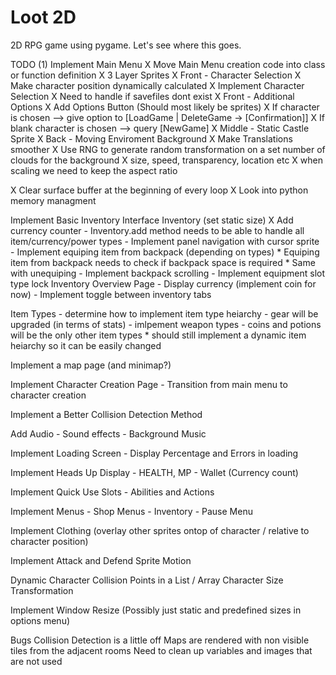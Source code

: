 # Loot 2D
2D RPG game using pygame. Let's see where this goes.

TODO
(1) Implement Main Menu
    X Move Main Menu creation code into class or function definition
    X 3 Layer Sprites
    X Front - Character Selection
        X Make character position dynamically calculated
        X Implement Character Selection
            X Need to handle if savefiles dont exist
    X Front - Additional Options
        X Add Options Button (Should most likely be sprites)
        X If character is chosen --> give option to [LoadGame | DeleteGame -> [Confirmation]]
        X If blank character is chosen --> query [NewGame]
    X Middle - Static Castle Sprite
    X Back - Moving Enviroment Background
        X Make Translations smoother
        X Use RNG to generate random transformation on a set number of clouds for the background
            X size, speed, transparency, location etc
            X when scaling we need to keep the aspect ratio

X Clear surface buffer at the beginning of every loop
    X Look into python memory managment

Implement Basic Inventory Interface
    Inventory (set static size)
        X Add currency counter
        - Inventory.add method needs to be able to handle all item/currency/power types
        - Implement panel navigation with cursor sprite
        - Implement equiping item from backpack (depending on types)
            * Equiping item from backpack needs to check if backpack space is required
            * Same with unequiping
        - Implement backpack scrolling
        - Implement equipment slot type lock
    Inventory Overview Page
        - Display currency (implement coin for now)
        - Implement toggle between inventory tabs

Item Types
    - determine how to implement item type heiarchy
    - gear will be upgraded (in terms of stats)
    - imlpement weapon types
    - coins and potions will be the only other item types
        * should still implement a dynamic item heiarchy so it can be easily changed

Implement a map page (and minimap?)

Implement Character Creation Page
    - Transition from main menu to character creation

Implement a Better Collision Detection Method

Add Audio
    - Sound effects
    - Background Music

Implement Loading Screen
    - Display Percentage and Errors in loading

Implement Heads Up Display
    - HEALTH, MP
    - Wallet (Currency count)

Implement Quick Use Slots
    - Abilities and Actions

Implement Menus
    - Shop Menus
    - Inventory
    - Pause Menu

Implement Clothing (overlay other sprites ontop of character / relative to character position)

Implement Attack and Defend Sprite Motion

Dynamic Character Collision Points in a List / Array
Character Size Transformation

Implement Window Resize (Possibly just static and predefined sizes in options menu)

Bugs
Collision Detection is a little off
Maps are rendered with non visible tiles from the adjacent rooms
Need to clean up variables and images that are not used